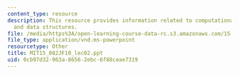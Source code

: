```yaml
---
content_type: resource
description: This resource provides information related to computational complexity
  and data structures.
file: /media/https%3A/open-learning-course-data-rc.s3.amazonaws.com/15-082j-network-optimization-fall-2010/0cb97d32963a86562ebc6f88ceae7319_MIT15_082JF10_lec02.ppt
file_type: application/vnd.ms-powerpoint
resourcetype: Other
title: MIT15_082JF10_lec02.ppt
uid: 0cb97d32-963a-8656-2ebc-6f88ceae7319
---
```


